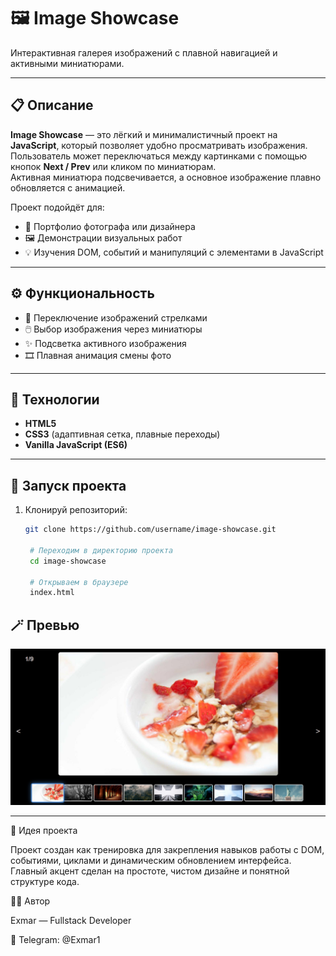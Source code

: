 # 🖼️ Image Showcase

Интерактивная галерея изображений с плавной навигацией и активными миниатюрами.

---

## 📋 Описание

**Image Showcase** — это лёгкий и минималистичный проект на **JavaScript**, который позволяет удобно просматривать изображения.  
Пользователь может переключаться между картинками с помощью кнопок **Next / Prev** или кликом по миниатюрам.  
Активная миниатюра подсвечивается, а основное изображение плавно обновляется с анимацией.

Проект подойдёт для:
- 🎨 Портфолио фотографа или дизайнера  
- 🖼️ Демонстрации визуальных работ  
- 💡 Изучения DOM, событий и манипуляций с элементами в JavaScript  

---

## ⚙️ Функциональность

- 🔁 Переключение изображений стрелками  
- 🖱️ Выбор изображения через миниатюры  
- ✨ Подсветка активного изображения  
- 🎞️ Плавная анимация смены фото  

---

## 🧩 Технологии

- **HTML5**
- **CSS3** (адаптивная сетка, плавные переходы)
- **Vanilla JavaScript (ES6)**

---

## 🚀 Запуск проекта

1. Клонируй репозиторий:
   ```bash
   git clone https://github.com/username/image-showcase.git
   
    # Переходим в директорию проекта
    cd image-showcase

    # Открываем в браузере
    index.html
   ```

## 🪄 Превью 
![Preview](preview.png)

---

🧠 Идея проекта

Проект создан как тренировка для закрепления навыков работы с DOM, событиями, циклами и динамическим обновлением интерфейса.
Главный акцент сделан на простоте, чистом дизайне и понятной структуре кода.

👨‍💻 Автор

Exmar — Fullstack Developer

📧 Telegram: @Exmar1
